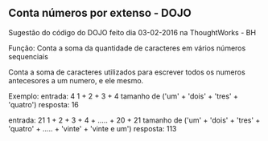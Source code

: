 ## Conta números por extenso - DOJO

Sugestão do código do DOJO feito dia 03-02-2016 na ThoughtWorks - BH

Função: Conta a soma da quantidade de caracteres em vários números sequenciais

Conta a soma de caracteres utilizados para escrever todos os numeros antecesores a um numero, e ele mesmo.


Exemplo:
  entrada: 4
      1 + 2 + 3 + 4
      tamanho de ('um' + 'dois' + 'tres' + 'quatro')
  resposta: 16
  
  entrada: 21
      1 + 2 + 3 + 4 + ..... + 20 + 21
      tamanho de ('um' + 'dois' + 'tres' + 'quatro' + ..... + 'vinte' + 'vinte e um')
  resposta: 113
  
